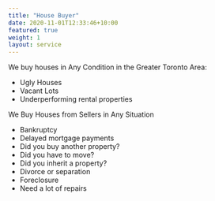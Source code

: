 ```yaml
---
title: "House Buyer"
date: 2020-11-01T12:33:46+10:00
featured: true
weight: 1
layout: service
---
```


We buy houses in Any Condition in the Greater Toronto Area:
* Ugly Houses
* Vacant Lots
* Underperforming rental properties

We Buy Houses from Sellers in Any Situation

* Bankruptcy
* Delayed mortgage payments
* Did you buy another property?
* Did you have to move?
* Did you inherit a property?
* Divorce or separation
* Foreclosure
* Need a lot of repairs

